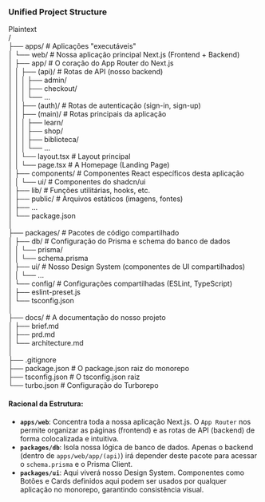 ### **Unified Project Structure**

Plaintext  
/  
├── apps/                   \# Aplicações "executáveis"  
│   └── web/                \# Nossa aplicação principal Next.js (Frontend \+ Backend)  
│       ├── app/            \# O coração do App Router do Next.js  
│       │   ├── (api)/      \# Rotas de API (nosso backend)  
│       │   │   ├── admin/  
│       │   │   ├── checkout/  
│       │   │   └── ...  
│       │   ├── (auth)/     \# Rotas de autenticação (sign-in, sign-up)  
│       │   ├── (main)/     \# Rotas principais da aplicação  
│       │   │   ├── learn/  
│       │   │   ├── shop/  
│       │   │   ├── biblioteca/  
│       │   │   └── ...  
│       │   └── layout.tsx  \# Layout principal  
│       │   └── page.tsx    \# A Homepage (Landing Page)  
│       ├── components/     \# Componentes React específicos desta aplicação  
│       │   └── ui/         \# Componentes do shadcn/ui  
│       ├── lib/            \# Funções utilitárias, hooks, etc.  
│       ├── public/         \# Arquivos estáticos (imagens, fontes)  
│       ├── ...  
│       └── package.json  
│  
├── packages/               \# Pacotes de código compartilhado  
│   ├── db/                 \# Configuração do Prisma e schema do banco de dados  
│   │   └── prisma/  
│   │       └── schema.prisma  
│   ├── ui/                 \# Nosso Design System (componentes de UI compartilhados)  
│   │   └── ...  
│   └── config/             \# Configurações compartilhadas (ESLint, TypeScript)  
│       ├── eslint-preset.js  
│       └── tsconfig.json  
│  
├── docs/                   \# A documentação do nosso projeto  
│   ├── brief.md  
│   ├── prd.md  
│   └── architecture.md  
│  
├── .gitignore  
├── package.json            \# O package.json raiz do monorepo  
├── tsconfig.json           \# O tsconfig.json raiz  
└── turbo.json              \# Configuração do Turborepo

#### **Racional da Estrutura:**

* **`apps/web`**: Concentra toda a nossa aplicação Next.js. O `App Router` nos permite organizar as páginas (frontend) e as rotas de API (backend) de forma colocalizada e intuitiva.  
* **`packages/db`**: Isola nossa lógica de banco de dados. Apenas o backend (dentro de `apps/web/app/(api)`) irá depender deste pacote para acessar o `schema.prisma` e o Prisma Client.  
* **`packages/ui`**: Aqui viverá nosso Design System. Componentes como Botões e Cards definidos aqui podem ser usados por qualquer aplicação no monorepo, garantindo consistência visual.

